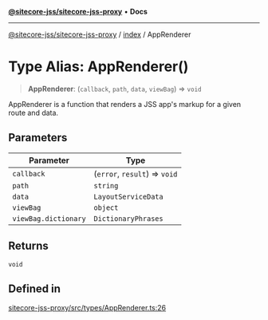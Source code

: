 [**@sitecore-jss/sitecore-jss-proxy**](../../README.md) • **Docs**

***

[@sitecore-jss/sitecore-jss-proxy](../../README.md) / [index](../README.md) / AppRenderer

# Type Alias: AppRenderer()

> **AppRenderer**: (`callback`, `path`, `data`, `viewBag`) => `void`

AppRenderer is a function that renders a JSS app's markup for a given route and data.

## Parameters

| Parameter | Type |
| ------ | ------ |
| `callback` | (`error`, `result`) => `void` |
| `path` | `string` |
| `data` | `LayoutServiceData` |
| `viewBag` | `object` |
| `viewBag.dictionary` | `DictionaryPhrases` |

## Returns

`void`

## Defined in

[sitecore-jss-proxy/src/types/AppRenderer.ts:26](https://github.com/Sitecore/jss/blob/85fd9b813b01a71614ef7fb536485926ec8242cf/packages/sitecore-jss-proxy/src/types/AppRenderer.ts#L26)
